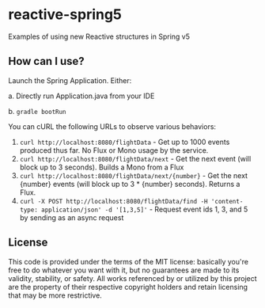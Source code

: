 # reactive-spring5
Examples of using new Reactive structures in Spring v5

## How can I use?
Launch the Spring Application. Either:

a. Directly run Application.java from your IDE

b. `gradle bootRun`
    
You can cURL the following URLs to observe various behaviors:

1. `curl http://localhost:8080/flightData` - Get up to 1000 events produced thus far. No Flux or Mono usage by the service.
2. `curl http://localhost:8080/flightData/next` - Get the next event (will block up to 3 seconds). Builds a Mono from a Flux
3. `curl http://localhost:8080/flightData/next/{number}` - Get the next {number} events (will block up to 3 * {number} seconds). Returns a Flux.
4. `curl -X POST http://localhost:8080/flightData/find -H 'content-type: application/json' -d '[1,3,5]'` - Request event ids 1, 3, and 5 by sending as an async request

## License
This code is provided under the terms of the MIT license: basically you're free to do whatever you want with it, but no guarantees are made to its validity, stability, or safety. All works referenced by or utilized by this project are the property of their respective copyright holders and retain licensing that may be more restrictive.
